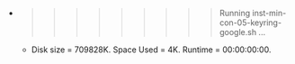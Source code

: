 * >>>>>>>>> Running inst-min-con-05-keyring-google.sh ...
  * Disk size = 709828K. Space Used = 4K. Runtime = 00:00:00:00.
